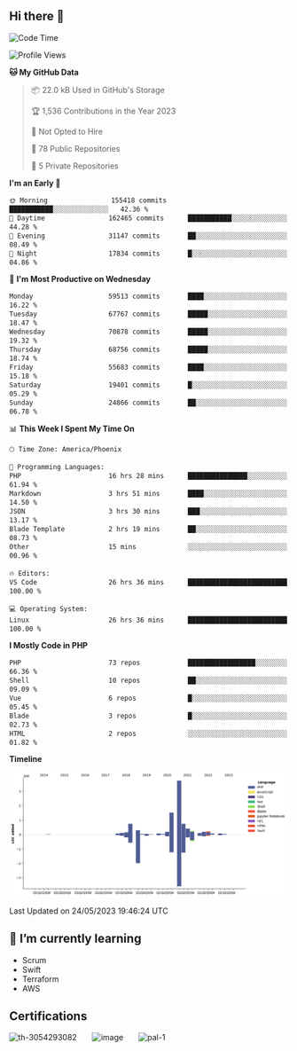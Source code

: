 ## Hi there 👋

<!--START_SECTION:waka-->
![Code Time](http://img.shields.io/badge/Code%20Time-8%2C321%20hrs%2022%20mins-blue)

![Profile Views](http://img.shields.io/badge/Profile%20Views-0-blue)

**🐱 My GitHub Data** 

> 📦 22.0 kB Used in GitHub's Storage 
 > 
> 🏆 1,536 Contributions in the Year 2023
 > 
> 🚫 Not Opted to Hire
 > 
> 📜 78 Public Repositories 
 > 
> 🔑 5 Private Repositories 
 > 
**I'm an Early 🐤** 

```text
🌞 Morning                155418 commits      ███████████░░░░░░░░░░░░░░   42.36 % 
🌆 Daytime                162465 commits      ███████████░░░░░░░░░░░░░░   44.28 % 
🌃 Evening                31147 commits       ██░░░░░░░░░░░░░░░░░░░░░░░   08.49 % 
🌙 Night                  17834 commits       █░░░░░░░░░░░░░░░░░░░░░░░░   04.86 % 
```
📅 **I'm Most Productive on Wednesday** 

```text
Monday                   59513 commits       ████░░░░░░░░░░░░░░░░░░░░░   16.22 % 
Tuesday                  67767 commits       █████░░░░░░░░░░░░░░░░░░░░   18.47 % 
Wednesday                70878 commits       █████░░░░░░░░░░░░░░░░░░░░   19.32 % 
Thursday                 68756 commits       █████░░░░░░░░░░░░░░░░░░░░   18.74 % 
Friday                   55683 commits       ████░░░░░░░░░░░░░░░░░░░░░   15.18 % 
Saturday                 19401 commits       █░░░░░░░░░░░░░░░░░░░░░░░░   05.29 % 
Sunday                   24866 commits       ██░░░░░░░░░░░░░░░░░░░░░░░   06.78 % 
```


📊 **This Week I Spent My Time On** 

```text
🕑︎ Time Zone: America/Phoenix

💬 Programming Languages: 
PHP                      16 hrs 28 mins      ███████████████░░░░░░░░░░   61.94 % 
Markdown                 3 hrs 51 mins       ████░░░░░░░░░░░░░░░░░░░░░   14.50 % 
JSON                     3 hrs 30 mins       ███░░░░░░░░░░░░░░░░░░░░░░   13.17 % 
Blade Template           2 hrs 19 mins       ██░░░░░░░░░░░░░░░░░░░░░░░   08.73 % 
Other                    15 mins             ░░░░░░░░░░░░░░░░░░░░░░░░░   00.96 % 

🔥 Editors: 
VS Code                  26 hrs 36 mins      █████████████████████████   100.00 % 

💻 Operating System: 
Linux                    26 hrs 36 mins      █████████████████████████   100.00 % 
```

**I Mostly Code in PHP** 

```text
PHP                      73 repos            █████████████████░░░░░░░░   66.36 % 
Shell                    10 repos            ██░░░░░░░░░░░░░░░░░░░░░░░   09.09 % 
Vue                      6 repos             █░░░░░░░░░░░░░░░░░░░░░░░░   05.45 % 
Blade                    3 repos             █░░░░░░░░░░░░░░░░░░░░░░░░   02.73 % 
HTML                     2 repos             ░░░░░░░░░░░░░░░░░░░░░░░░░   01.82 % 
```



**Timeline**

![Lines of Code chart](https://raw.githubusercontent.com/mikebronner/mikebronner/master/assets/bar_graph.png)


 Last Updated on 24/05/2023 19:46:24 UTC
<!--END_SECTION:waka-->

<!--
**mikebronner/mikebronner** is a ✨ _special_ ✨ repository because its `README.md` (this file) appears on your GitHub profile.

Here are some ideas to get you started:

- 🔭 I’m currently working on ...
- 🌱 I’m currently learning ...
- 👯 I’m looking to collaborate on ...
- 🤔 I’m looking for help with ...
- 💬 Ask me about ...
- 📫 How to reach me: ...
- 😄 Pronouns: ...
- ⚡ Fun fact: ...
-->

## 🌱 I’m currently learning

- Scrum
- Swift
- Terraform
- AWS

## Certifications

![th-3054293082](https://user-images.githubusercontent.com/1791050/208267034-c5006f82-ae89-41eb-9478-7106c5aba070.jpg)
&nbsp;&nbsp;&nbsp;&nbsp;&nbsp;
![image](https://user-images.githubusercontent.com/1791050/208267032-13c8c426-f627-448d-b23e-e3dd74b6712a.png)
&nbsp;&nbsp;&nbsp;&nbsp;&nbsp;
![pal-1](https://github.com/mikebronner/mikebronner/assets/1791050/3384899a-848a-4e35-8cee-e35261b5ccce)
